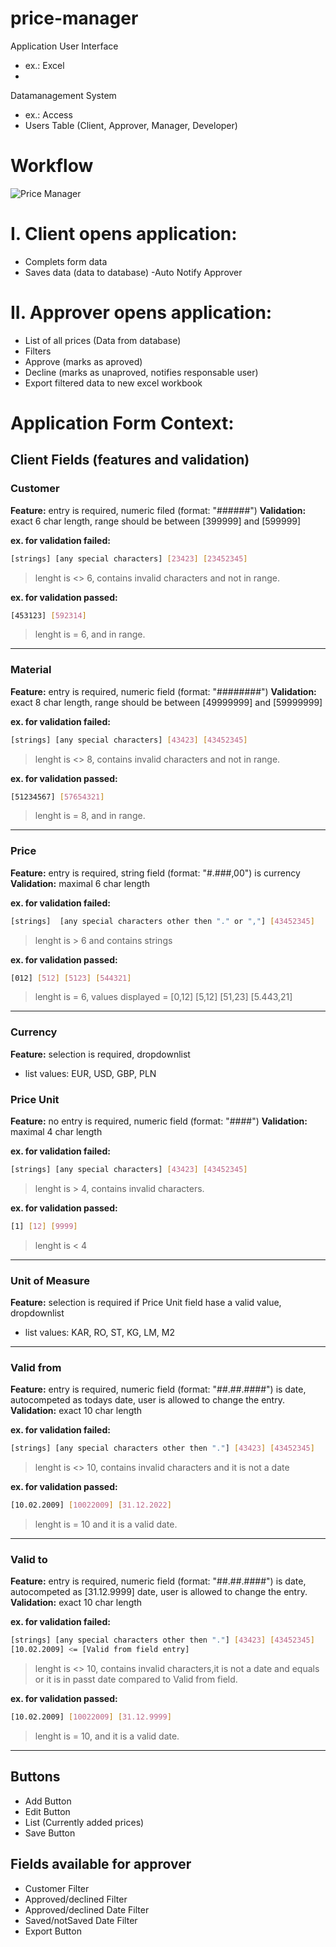 # price-manager

Application User Interface 
- ex.: Excel 
- 

Datamanagement System
- ex.: Access 
- Users Table (Client, Approver, Manager, Developer)

# Workflow
![Price Manager](https://user-images.githubusercontent.com/25910991/161135720-d12bbedf-0cf3-46b2-9185-fa6526c7a771.png)

# I. Client opens application:
- Complets form data
- Saves data (data to database)
 -Auto Notify Approver 

# II. Approver opens application:
- List of all prices (Data from database)
- Filters 
- Approve (marks as aproved) 
- Decline (marks as unaproved, notifies responsable user)
- Export filtered data to new excel workbook   

# Application Form Context:	
## Client Fields (features and validation)
### Customer
**Feature:** entry is required, numeric filed (format: "######")
**Validation:** exact 6 char length, range should be between [399999] and [599999] 

**ex. for validation failed:** 
```sh
[strings] [any special characters] [23423] [23452345] 
```
>lenght is <> 6, contains invalid characters and not in range.

**ex. for validation passed:** 
```sh
[453123] [592314] 
```
>lenght is = 6, and in range.
---

### Material
**Feature:** entry is required, numeric field (format: "########")
**Validation:** exact 8 char length, range should be between [49999999] and [59999999] 

**ex. for validation failed:**
```sh
[strings] [any special characters] [43423] [43452345]
```
>lenght is <> 8, contains invalid characters and not in range.

**ex. for validation passed:** 
```sh
[51234567] [57654321]
```
>lenght is = 8, and in range.
---

### Price
**Feature:** entry is required, string field (format: "#.###,00") is currency
**Validation:** maximal 6 char length

**ex. for validation failed:**
```sh
[strings]  [any special characters other then "." or ","] [43452345]
```
>lenght is > 6 and contains strings

**ex. for validation passed:** 
```sh
[012] [512] [5123] [544321]
```
>lenght is = 6,  values displayed = [0,12] [5,12] [51,23] [5.443,21]
---

### Currency
**Feature:** selection is required, dropdownlist 
- list values: EUR, USD, GBP, PLN

### Price Unit
**Feature:** no entry is required, numeric field (format: "####") 
**Validation:** maximal 4 char length

**ex. for validation failed:**
```sh
[strings] [any special characters] [43423] [43452345]
```
>lenght is > 4, contains invalid characters.

**ex. for validation passed:** 
```sh
[1] [12] [9999]
```
>lenght is < 4
---

### Unit of Measure
**Feature:** selection is required if Price Unit field hase a valid value, dropdownlist 
- list values: KAR, RO, ST, KG, LM, M2
---

### Valid from
**Feature:** entry is required, numeric field (format: "##.##.####") is date, autocompeted as todays date, user is allowed to change the entry.
**Validation:** exact 10 char length

**ex. for validation failed:**
```sh
[strings] [any special characters other then "."] [43423] [43452345]
```
>lenght is <> 10, contains invalid characters and it is not a date

**ex. for validation passed:**  
```sh
[10.02.2009] [10022009] [31.12.2022]
```
>lenght is = 10 and it is a valid date.
---

### Valid to
**Feature:** entry is required, numeric field (format: "##.##.####") is date, autocompeted as [31.12.9999] date, user is allowed to change the entry.
**Validation:** exact 10 char length

**ex. for validation failed:**
```sh
[strings] [any special characters other then "."] [43423] [43452345] 
[10.02.2009] <= [Valid from field entry]
```
>lenght is <> 10, contains invalid characters,it is not a date and equals or it is in passt date compared to Valid from field.

**ex. for validation passed:** 
```sh
[10.02.2009] [10022009] [31.12.9999]
```
>lenght is = 10, and it is a valid date.
---

## Buttons
- Add Button
- Edit Button
- List (Currently added prices)
- Save Button

## Fields available for approver
- Customer Filter 
- Approved/declined Filter
- Approved/declined Date Filter
- Saved/notSaved Date Filter
- Export Button
